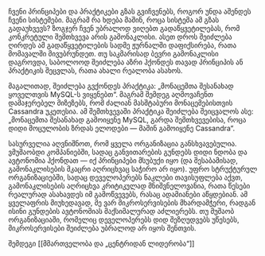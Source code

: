 ჩვენი პრინციპები და პრაქტიკები გზას გვიჩვენებს, როგორ უნდა აშენდეს ჩვენი სისტემები. მაგრამ რა ხდება მაშინ, როცა სისტემა ამ გზას გადაუხვევს? ზოგჯერ ჩვენ უბრალოდ ვიღებთ გადაწყვეტილებას, რომ კონკრეტული შემთხვევა არის გამონაკლისი. ასეთ დროს შეიძლება ღირდეს ამ გადაწყვეტილების სადმე ჟურნალში დაფიქსირება, რათა მომავალში მივუბრუნდეთ. თუ საკმარისად ბევრი გამონაკლისი დაგროვდა, საბოლოოდ შეიძლება აზრი ჰქონდეს თავად პრინციპის ან პრაქტიკის შეცვლას, რათა ახალი რეალობა ასახოს.

მაგალითად, შეიძლება გვქონდეს პრაქტიკა: „მონაცემთა შესანახად ყოველთვის MySQL-ს ვიყენებთ“. მაგრამ შემდეგ აღმოვაჩენთ დამაჯერებელ მიზეზებს, რომ ძალიან მასშტაბური მონაცემებისთვის Cassandra უკეთესია. ამ შემთხვევაში პრაქტიკა შეიძლება შეიცვალოს ასე: „მონაცემთა შესანახად გამოიყენე MySQL, გარდა შემთხვევებისა, როცა დიდი მოცულობის ზრდას ელოდები — მაშინ გამოიყენე Cassandra“.

სასურველია აღვნიშნოთ, რომ ყველა ორგანიზაცია განსხვავებულია. ვმუშაობდი კომპანიებში, სადაც განვითარების გუნდებს დიდი ნდობა და ავტონომია ჰქონდათ — იქ პრინციპები მსუბუქი იყო (და შესაბამისად, გამონაკლისების მკაცრი აღრიცხვაც საჭირო არ იყო). უფრო სტრუქტურულ ორგანიზაციებში, სადაც დეველოპერებს ნაკლები თავისუფლება აქვთ, გამონაკლისების აღრიცხვა კრიტიკულად მნიშვნელოვანია, რათა წესები რეალურად ასახავდეს იმ გამოწვევებს, რასაც ადამიანები აწყდებიან. ამ ყველაფრის მიუხედავად, მე ვარ მიკროსერვისების მხარდამჭერი, რადგან ისინი გუნდების ავტონომიას მაქსიმალურად აძლიერებს. თუ მუშაობ ორგანიზაციაში, რომელიც დეველოპერებს დიდ შეზღუდვებს უწესებს, მიკროსერვისები შეიძლება უბრალოდ არ იყოს შენთვის.


შემდეგი [[მმართველობა და „ცენტრიდან ლიდერობა“]]